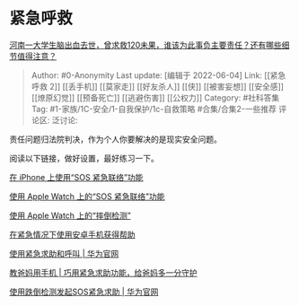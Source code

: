 # 紧急呼救
[河南一大学生脑出血去世，曾求救120未果，谁该为此事负主要责任？还有哪些细节值得注意？](https://www.zhihu.com/question/535919601/answer/2513831837)

> Author: #0-Anonymity
> Last update: [编辑于 2022-06-04]
> Link: [[紧急呼救 2]] [[丢手机]] [[莫家走]] [[好友杀人]] [[侠]] [[被害妄想]] [[安全感]] [[燎原幻觉]] [[预备死亡]] [[逃避伤害]] [[公权力]]
> Category: #社科答集
> Tag: #1-家族/1C-安全/1-自我保护/1c-自救策略 #合集/合集2-一些推荐
> 评论区:
> 泛讨论:

责任问题归法院判决，作为个人你要解决的是现实安全问题。

阅读以下链接，做好设置，最好练习一下。

[在 iPhone 上使用“SOS 紧急联络”功能​](https://link.zhihu.com/?target=https%3A//support.apple.com/zh-cn/HT208076)

[使用 Apple Watch 上的“SOS 紧急联络”功能​](https://link.zhihu.com/?target=https%3A//support.apple.com/zh-cn/HT206983)

[使用 Apple Watch 上的“摔倒检测”​](https://link.zhihu.com/?target=https%3A//support.apple.com/zh-cn/HT208944)

[在紧急情况下使用安卓手机获得帮助​](https://link.zhihu.com/?target=https%3A//support.google.com/android/answer/9319337%3Fhl%3Dzh-Hans)

[使用紧急求助和呼叫 | 华为官网](https://link.zhihu.com/?target=https%3A//consumer.huawei.com/cn/support/content/zh-cn15768997/)

[教爸妈用手机 | 巧用紧急求助功能，给爸妈多一分守护​](https://link.zhihu.com/?target=https%3A//consumer.huawei.com/cn/support/article/zh-cn15675895/)

[使用跌倒检测发起SOS紧急求助 | 华为官网​](https://link.zhihu.com/?target=https%3A//consumer.huawei.com/cn/support/content/zh-cn15817400/)
